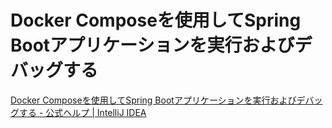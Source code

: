 # Docker Composeを使用してSpring Bootアプリケーションを実行およびデバッグする

[Docker Composeを使用してSpring Bootアプリケーションを実行およびデバッグする - 公式ヘルプ | IntelliJ IDEA](https://pleiades.io/help/idea/run-and-debug-a-spring-boot-application-using-docker-compose.html?keymap=secondary_macos)
